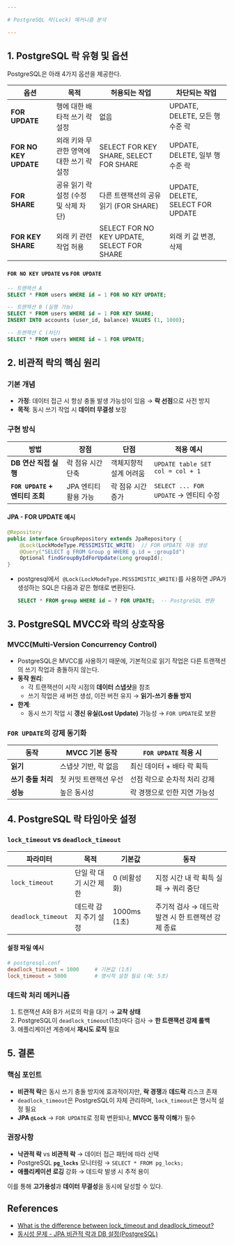 ```yaml
---

# PostgreSQL 락(Lock) 메커니즘 분석

---
```


## 1. **PostgreSQL 락 유형 및 옵션**

PostgreSQL은 아래 4가지 옵션을 제공한다. 

| **옵션**               | **목적**                                                                 | **허용되는 작업**                          | **차단되는 작업**                              |
|------------------------|-------------------------------------------------------------------------|------------------------------------------|----------------------------------------------|
| **FOR UPDATE**         | 행에 대한 배타적 쓰기 락 설정                                           | 없음                                       | UPDATE, DELETE, 모든 행 수준 락               |
| **FOR NO KEY UPDATE**  | 외래 키와 무관한 영역에 대한 쓰기 락 설정                               | SELECT FOR KEY SHARE, SELECT FOR SHARE    | UPDATE, DELETE, 일부 행 수준 락              |
| **FOR SHARE**          | 공유 읽기 락 설정 (수정 및 삭제 차단)                                   | 다른 트랜잭션의 공유 읽기 (FOR SHARE)      | UPDATE, DELETE, SELECT FOR UPDATE            |
| **FOR KEY SHARE**      | 외래 키 관련 작업 허용                                                  | SELECT FOR NO KEY UPDATE, SELECT FOR SHARE| 외래 키 값 변경, 삭제                        |

#### **`FOR NO KEY UPDATE` vs `FOR UPDATE`**
```sql
-- 트랜잭션 A
SELECT * FROM users WHERE id = 1 FOR NO KEY UPDATE;

-- 트랜잭션 B (실행 가능)
SELECT * FROM users WHERE id = 1 FOR KEY SHARE;
INSERT INTO accounts (user_id, balance) VALUES (1, 1000);

-- 트랜잭션 C (차단)
SELECT * FROM users WHERE id = 1 FOR UPDATE;
```

## 2. **비관적 락의 핵심 원리**
### **기본 개념**
- **가정**: 데이터 접근 시 항상 충돌 발생 가능성이 있음 → **락 선점**으로 사전 방지
- **목적**: 동시 쓰기 작업 시 **데이터 무결성** 보장

### **구현 방식**
| **방법**                     | **장점**                          | **단점**                          | **적용 예시**                     |
|------------------------------|-----------------------------------|-----------------------------------|-----------------------------------|
| **DB 연산 직접 실행**         | 락 점유 시간 단축                 | 객체지향적 설계 어려움            | `UPDATE table SET col = col + 1` |
| **`FOR UPDATE` + 엔티티 조회** | JPA 엔티티 활용 가능              | 락 점유 시간 증가                  | `SELECT ... FOR UPDATE` → 엔티티 수정 |

#### **JPA - FOR UPDATE 예시**
```java
@Repository
public interface GroupRepository extends JpaRepository {
    @Lock(LockModeType.PESSIMISTIC_WRITE)  // FOR UPDATE 자동 생성
    @Query("SELECT g FROM Group g WHERE g.id = :groupId")
    Optional findGroupByIdForUpdate(Long groupId);
}
```
- postgresql에서  `@Lock(LockModeType.PESSIMISTIC_WRITE)`를 사용하면 JPA가 생성하는 SQL은 다음과 같은 형태로 변환된다. 
  ```sql
  SELECT * FROM group WHERE id = ? FOR UPDATE;  -- PostgreSQL 변환
  ```

## 3. **PostgreSQL MVCC와 락의 상호작용**
### **MVCC(Multi-Version Concurrency Control)**
- PostgreSQL은 MVCC를 사용하기 때문에, 기본적으로 읽기 작업은 다른 트랜잭션의 쓰기 작업과 충돌하지 않는다.
- **동작 원리**:  
  - 각 트랜잭션이 시작 시점의 **데이터 스냅샷**을 참조
  - 쓰기 작업은 새 버전 생성, 이전 버전 유지 → **읽기-쓰기 충돌 방지**
- **한계**:  
  - 동시 쓰기 작업 시 **갱신 유실(Lost Update)** 가능성 → `FOR UPDATE`로 보완

### **`FOR UPDATE`의 강제 동기화**
| **동작**                | **MVCC 기본 동작**               | **`FOR UPDATE` 적용 시**          |
|-------------------------|----------------------------------|----------------------------------|
| **읽기**                | 스냅샷 기반, 락 없음             | 최신 데이터 + 배타 락 획득       |
| **쓰기 충돌 처리**      | 첫 커밋 트랜잭션 우선            | 선점 락으로 순차적 처리 강제     |
| **성능**                | 높은 동시성                     | 락 경쟁으로 인한 지연 가능성     |

## 4. **PostgreSQL 락 타임아웃 설정**
### **`lock_timeout` vs `deadlock_timeout`**
| **파라미터**          | **목적**                          | **기본값**      | **동작**                           |
|-----------------------|-----------------------------------|----------------|-----------------------------------|
| `lock_timeout`        | 단일 락 대기 시간 제한            | 0 (비활성화)   | 지정 시간 내 락 획득 실패 → 쿼리 중단 |
| `deadlock_timeout`    | 데드락 감지 주기 설정              | 1000ms (1초)   | 주기적 검사 → 데드락 발견 시 한 트랜잭션 강제 종료 |

#### **설정 파일 예시**
```conf
# postgresql.conf
deadlock_timeout = 1000     # 기본값 (1초)
lock_timeout = 5000         # 명시적 설정 필요 (예: 5초)
```

### **데드락 처리 메커니즘**
1. 트랜잭션 A와 B가 서로의 락을 대기 → **교착 상태**  
2. PostgreSQL이 `deadlock_timeout`(1초)마다 검사 → **한 트랜잭션 강제 롤백**  
3. 애플리케이션 계층에서 **재시도 로직** 필요

## 5. **결론**
### **핵심 포인트**
- **비관적 락**은 동시 쓰기 충돌 방지에 효과적이지만, **락 경쟁**과 **데드락** 리스크 존재  
- `deadlock_timeout`은 PostgreSQL이 자체 관리하며, `lock_timeout`은 명시적 설정 필요  
- **JPA `@Lock`** → `FOR UPDATE`로 정확 변환되나, **MVCC 동작 이해**가 필수  

### **권장사항**
- **낙관적 락** vs **비관적 락** → 데이터 접근 패턴에 따라 선택  
- PostgreSQL **`pg_locks`** 모니터링 → `SELECT * FROM pg_locks;`  
- **애플리케이션 로깅** 강화 → 데드락 발생 시 추적 용이  

이를 통해 **고가용성**과 **데이터 무결성**을 동시에 달성할 수 있다.

## References
- [What is the difference between lock_timeout and deadlock_timeout?](https://dba.stackexchange.com/questions/264559/what-is-the-difference-between-lock-timeout-and-deadlock-timeout)
- [동시성 문제 - JPA 비관적 락과 DB 설정(PostgreSQL)](https://velog.io/@sdsd0908/JPA-%EB%B9%84%EA%B4%80%EC%A0%81-%EB%9D%BD%EA%B3%BC-DB-%EC%84%A4%EC%A0%95PostgreSQL)
